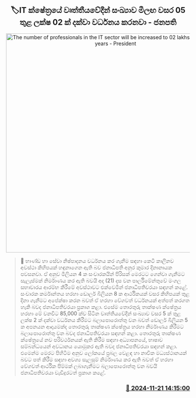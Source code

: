 <p align='center'><b><h2 align='center' title='The number of professionals in the IT sector will be increased to 02 lakhs in the next 05 years - President'>🏷IT ක්ෂේත්‍රයේ වෘත්තීයවේදීන් සංඛ්‍යාව මීලඟ වසර 05 තුළ ලක්ෂ 02 ක් දක්වා වර්ධනය කරනවා - ජනපති</h2></b></p>
<p align='center'><img src='https://helakuru.sgp1.cdn.digitaloceanspaces.com/esana/images/lib/anura-president-gf.jpg' width='600' alt='The number of professionals in the IT sector will be increased to 02 lakhs in the next 05 years - President'></p>

>📝 භාණ්ඩ හා සේවා නිෂ්පාදනය වර්ධනය කර ගැනීම සඳහා කෙටි කාලීනව අවස්ථා කිහිපයක් හඳුනාගෙන ඇති බව ජනාධිපති අනුර කුමාර දිනානායක පවසනවා.
ඒ අනුව මිලියන 4 ක සංචාරකයින් පිරිසක් මෙරටට ගෙන්වා ගැනීමට සැලැස්මක් නිර්මාණය කර ඇති බවයි අද (21) දස වන පාර්ලිමේන්තුවේ මංගල සභාවාරය ආරම්භ කිරීමේ අවස්ථාවට එක්වෙමින් ජනාධිපතිවරයා සඳහන් කළේ.
සංචාරක කර්මාන්තය හරහා ඩොලර් බිලියන 8 ක ආර්ථිකයක් වසර කිහිපයක් තුළ දිනා ගැනීමට අපේක්ෂා කරන බවත් ඒ හරහා වේගවත් වර්ධනයක් අත්පත් කරගත හැකි බවද ජනාධිපතිවරයා ප්‍රකාශ කළා.
එසේම තොරතුරු තාක්ෂණ ක්ෂේත්‍රය හරහා මේ වනවිට 85,000 ක්ව සිටින වෘත්තීයවේදීන් සංඛ්‍යාව වසර 5 ක් තුළ ලක්ෂ 2 ක් දක්වා වර්ධනය කිරීමට බලාපොරොත්තු වන බවත් ඩොලර් බිලියන 5 ක අපනයන ආදායමක්ද තොරතුරු තාක්ෂණ ක්ෂේත්‍රය හරහා නිර්මාණය කිරීමට බලාපොරොත්තු වන බවද ජනාධිපතිවරයා සඳහන් කළා.
තොරතුරු තාක්ෂණ ක්ෂේත්‍රයේ නව පරිවර්ථනයක් ඇති කිරීම සඳහා අධ්‍යාපනයේ, භාෂාව සම්බන්ධයෙන් අවධානය යොමුකර ඇති බවද ජනාධිපතිවරයා සඳහන් කළා.
එමෙන්​ම මෙරට පිහිටීම අනුව ලෝකයේ ප්‍රබ​ල වෙළඳ හා නාවික මධ්‍යස්ථානයක් බවට පත් කිරීම සඳහා අවශ්‍ය සැලසුම් නිර්මාණය කර ඇති බවත් ඒ හරහා වේගවත් ආර්ථික පිම්මක් ලබාගැනීමට බලාපොරොත්තු වන බවයි ජනාධිපතිවරයා වැඩිදුරටත් ප්‍රකාශ කළේ. 


<h3 align='right'><a href='https://www.helakuru.lk/esana/p/105331/'>📅 2024-11-21 14:15:00</a></h3>
